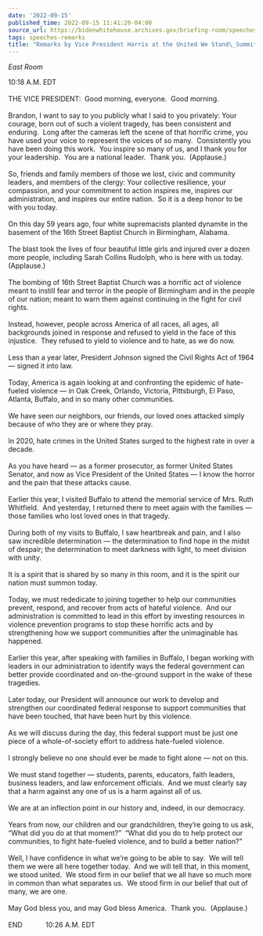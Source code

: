 ```yaml
---
date: '2022-09-15'
published_time: 2022-09-15 11:41:20-04:00
source_url: https://bidenwhitehouse.archives.gov/briefing-room/speeches-remarks/2022/09/15/remarks-by-vice-president-harris-at-the-united-we-stand-summit/
tags: speeches-remarks
title: "Remarks by Vice President Harris at the United We Stand\_Summit"
---
```

 
*East Room*

10:18 A.M. EDT  
   
THE VICE PRESIDENT:  Good morning, everyone.  Good morning.   
   
Brandon, I want to say to you publicly what I said to you privately:
Your courage, born out of such a violent tragedy, has been consistent
and enduring.  Long after the cameras left the scene of that horrific
crime, you have used your voice to represent the voices of so many. 
Consistently you have been doing this work.  You inspire so many of us,
and I thank you for your leadership.  You are a national leader.  Thank
you.  (Applause.)   
   
So, friends and family members of those we lost, civic and community
leaders, and members of the clergy: Your collective resilience, your
compassion, and your commitment to action inspires me, inspires our
administration, and inspires our entire nation.  So it is a deep honor
to be with you today.  
   
On this day 59 years ago, four white supremacists planted dynamite in
the basement of the 16th Street Baptist Church in Birmingham, Alabama.  
   
The blast took the lives of four beautiful little girls and injured over
a dozen more people, including Sarah Collins Rudolph, who is here with
us today.  (Applause.)  
   
The bombing of 16th Street Baptist Church was a horrific act of violence
meant to instill fear and terror in the people of Birmingham and in the
people of our nation; meant to warn them against continuing in the fight
for civil rights.  
   
Instead, however, people across America of all races, all ages, all
backgrounds joined in response and refused to yield in the face of this
injustice.  They refused to yield to violence and to hate, as we do
now.  
   
Less than a year later, President Johnson signed the Civil Rights Act of
1964 — signed it into law.   
   
Today, America is again looking at and confronting the epidemic of
hate-fueled violence — in Oak Creek, Orlando, Victoria, Pittsburgh, El
Paso, Atlanta, Buffalo, and in so many other communities.  
   
We have seen our neighbors, our friends, our loved ones attacked simply
because of who they are or where they pray.   
   
In 2020, hate crimes in the United States surged to the highest rate in
over a decade.  
   
As you have heard — as a former prosecutor, as former United States
Senator, and now as Vice President of the United States — I know the
horror and the pain that these attacks cause.   
   
Earlier this year, I visited Buffalo to attend the memorial service of
Mrs. Ruth Whitfield.  And yesterday, I returned there to meet again with
the families — those families who lost loved ones in that tragedy.  
   
During both of my visits to Buffalo, I saw heartbreak and pain, and I
also saw incredible determination — the determination to find hope in
the midst of despair; the determination to meet darkness with light, to
meet division with unity.  
   
It is a spirit that is shared by so many in this room, and it is the
spirit our nation must summon today.  
   
Today, we must rededicate to joining together to help our communities
prevent, respond, and recover from acts of hateful violence.  And our
administration is committed to lead in this effort by investing
resources in violence prevention programs to stop these horrific acts
and by strengthening how we support communities after the unimaginable
has happened.  
   
Earlier this year, after speaking with families in Buffalo, I began
working with leaders in our administration to identify ways the federal
government can better provide coordinated and on-the-ground support in
the wake of these tragedies.  
   
Later today, our President will announce our work to develop and
strengthen our coordinated federal response to support communities that
have been touched, that have been hurt by this violence.  
   
As we will discuss during the day, this federal support must be just one
piece of a whole-of-society effort to address hate-fueled violence.  
   
I strongly believe no one should ever be made to fight alone — not on
this.  
   
We must stand together — students, parents, educators, faith leaders,
business leaders, and law enforcement officials.  And we must clearly
say that a harm against any one of us is a harm against all of us.   
   
We are at an inflection point in our history and, indeed, in our
democracy.  
   
Years from now, our children and our grandchildren, they’re going to us
ask, “What did you do at that moment?”  “What did you do to help protect
our communities, to fight hate-fueled violence, and to build a better
nation?”   
   
Well, I have confidence in what we’re going to be able to say.  We will
tell them we were all here together today.  And we will tell that, in
this moment, we stood united.  We stood firm in our belief that we all
have so much more in common than what separates us.  We stood firm in
our belief that out of many, we are one.  
   
May God bless you, and may God bless America.  Thank you.  (Applause.)  
   
END            10:26 A.M. EDT
